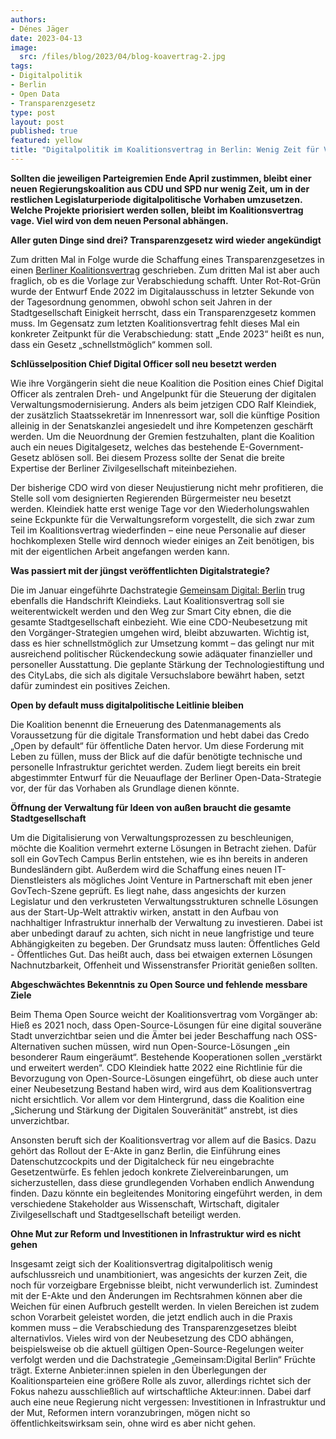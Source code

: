 ```yaml
---
authors:
- Dénes Jäger
date: 2023-04-13
image: 
  src: /files/blog/2023/04/blog-koavertrag-2.jpg
tags:
- Digitalpolitik
- Berlin
- Open Data
- Transparenzgesetz
type: post
layout: post
published: true
featured: yellow
title: "Digitalpolitik im Koalitionsvertrag in Berlin: Wenig Zeit für Veränderung"
---
```


**Sollten die jeweiligen Parteigremien Ende April zustimmen, bleibt einer neuen Regierungskoalition aus CDU und SPD nur wenig Zeit, um in der restlichen Legislaturperiode digitalpolitische Vorhaben umzusetzen. Welche Projekte priorisiert werden sollen, bleibt im Koalitionsvertrag vage. Viel wird von dem neuen Personal abhängen.**

**Aller guten Dinge sind drei? Transparenzgesetz wird wieder angekündigt**

Zum dritten Mal in Folge wurde die Schaffung eines Transparenzgesetzes in einen [Berliner Koalitionsvertrag](https://fragdenstaat.de/dokumente/237094-koalitionsvertrag_berlin/) geschrieben. Zum dritten Mal ist aber auch fraglich, ob es die Vorlage  zur Verabschiedung schafft. Unter Rot-Rot-Grün wurde der Entwurf Ende 2022 im Digitalausschuss in letzter Sekunde von der Tagesordnung genommen, obwohl schon seit Jahren in der Stadtgesellschaft Einigkeit herrscht, dass ein Transparenzgesetz kommen muss. Im Gegensatz zum letzten Koalitionsvertrag fehlt dieses Mal ein konkreter Zeitpunkt für die Verabschiedung: statt „Ende 2023“ heißt es nun, dass ein Gesetz „schnellstmöglich“ kommen soll.

**Schlüsselposition Chief Digital Officer soll neu besetzt werden**

Wie ihre Vorgängerin sieht die neue Koalition die Position eines Chief Digital Officer als zentralen Dreh- und Angelpunkt für die Steuerung der digitalen Verwaltungsmodernisierung. Anders als beim jetzigen CDO Ralf Kleindiek, der zusätzlich Staatssekretär im Innenressort war, soll die künftige Position alleinig in der Senatskanzlei angesiedelt und ihre Kompetenzen geschärft werden. Um die Neuordnung der Gremien festzuhalten, plant die Koalition auch ein neues Digitalgesetz, welches das bestehende E-Government-Gesetz ablösen soll. Bei diesem Prozess sollte der Senat die breite Expertise der Berliner Zivilgesellschaft miteinbeziehen. 

Der bisherige CDO wird von dieser Neujustierung nicht mehr profitieren, die Stelle soll vom designierten Regierenden Bürgermeister neu besetzt werden. Kleindiek hatte erst wenige Tage vor den Wiederholungswahlen seine Eckpunkte für die Verwaltungsreform vorgestellt, die sich zwar zum Teil im Koalitionsvertrag wiederfinden – eine neue Personalie auf dieser hochkomplexen Stelle wird dennoch wieder einiges an Zeit benötigen, bis mit der eigentlichen Arbeit angefangen werden kann. 

**Was passiert mit der jüngst veröffentlichten Digitalstrategie?**

Die im Januar eingeführte Dachstrategie [Gemeinsam Digital: Berlin](https://gemeinsamdigital.berlin.de/de/) trug ebenfalls die Handschrift Kleindieks. Laut Koalitionsvertrag soll sie weiterentwickelt werden und den Weg zur Smart City ebnen, die die gesamte Stadtgesellschaft einbezieht. Wie eine CDO-Neubesetzung mit den Vorgänger-Strategien umgehen wird, bleibt abzuwarten. Wichtig ist, dass es hier schnellstmöglich zur Umsetzung kommt – das gelingt nur mit ausreichend politischer Rückendeckung sowie adäquater finanzieller und personeller Ausstattung. Die geplante Stärkung der Technologiestiftung und des CityLabs, die sich als digitale Versuchslabore bewährt haben, setzt dafür zumindest ein positives Zeichen. 

**Open by default muss digitalpolitische Leitlinie bleiben**

Die Koalition benennt die Erneuerung des Datenmanagements als Voraussetzung für die digitale Transformation und hebt dabei das Credo „Open by default“ für öffentliche Daten hervor. Um diese Forderung mit Leben zu füllen, muss der Blick auf die dafür benötigte technische und personelle Infrastruktur gerichtet werden. Zudem liegt bereits ein breit abgestimmter Entwurf für die Neuauflage der Berliner Open-Data-Strategie vor, der für das Vorhaben als Grundlage dienen könnte. 

**Öffnung der Verwaltung für Ideen von außen braucht die gesamte Stadtgesellschaft**

Um die Digitalisierung von Verwaltungsprozessen zu beschleunigen, möchte die Koalition vermehrt externe Lösungen in Betracht ziehen. Dafür soll ein GovTech Campus Berlin entstehen, wie es ihn bereits in anderen Bundesländern gibt. Außerdem wird die Schaffung eines neuen IT-Dienstleisters als mögliches Joint Venture in Partnerschaft mit eben jener GovTech-Szene geprüft. Es liegt nahe, dass angesichts der kurzen Legislatur und den verkrusteten Verwaltungsstrukturen schnelle Lösungen aus der Start-Up-Welt attraktiv wirken, anstatt in den Aufbau von nachhaltiger Infrastruktur innerhalb der Verwaltung zu investieren. Dabei ist aber unbedingt darauf zu achten, sich nicht in neue langfristige und teure Abhängigkeiten zu begeben. Der Grundsatz muss lauten: Öffentliches Geld - Öffentliches Gut. Das heißt auch, dass bei etwaigen externen Lösungen Nachnutzbarkeit, Offenheit und Wissenstransfer Priorität genießen sollten. 

**Abgeschwächtes Bekenntnis zu Open Source und fehlende messbare Ziele**

Beim Thema Open Source weicht der Koalitionsvertrag vom Vorgänger ab: Hieß es 2021 noch, dass Open-Source-Lösungen für eine digital souveräne Stadt unverzichtbar seien und die Ämter bei jeder Beschaffung nach OSS-Alternativen suchen müssen, wird nun Open-Source-Lösungen „ein besonderer Raum eingeräumt“. Bestehende Kooperationen sollen „verstärkt und erweitert werden“. CDO Kleindiek hatte 2022 eine Richtlinie für die Bevorzugung von Open-Source-Lösungen eingeführt, ob diese auch unter einer Neubesetzung Bestand haben wird, wird aus dem Koalitionsvertrag nicht ersichtlich. Vor allem vor dem Hintergrund, dass die Koalition eine „Sicherung und Stärkung der Digitalen Souveränität“ anstrebt, ist dies unverzichtbar. 

Ansonsten beruft sich der Koalitionsvertrag vor allem auf die Basics. Dazu gehört das Rollout der E-Akte in ganz Berlin, die Einführung eines Datenschutzcockpits und der Digitalcheck für neu eingebrachte Gesetzentwürfe. Es fehlen jedoch konkrete Zielvereinbarungen, um sicherzustellen, dass diese grundlegenden Vorhaben endlich Anwendung finden. Dazu könnte ein begleitendes Monitoring eingeführt werden, in dem verschiedene Stakeholder aus Wissenschaft, Wirtschaft, digitaler Zivilgesellschaft und Stadtgesellschaft beteiligt werden.

**Ohne Mut zur Reform und Investitionen in Infrastruktur wird es nicht gehen**

Insgesamt zeigt sich der Koalitionsvertrag digitalpolitisch wenig aufschlussreich und  unambitioniert, was angesichts der kurzen Zeit, die noch für vorzeigbare Ergebnisse bleibt, nicht verwunderlich ist. Zumindest mit der E-Akte und den Änderungen im Rechtsrahmen können aber die Weichen für einen Aufbruch gestellt werden. In vielen Bereichen ist zudem schon Vorarbeit geleistet worden, die jetzt endlich auch in die Praxis kommen muss – die Verabschiedung des Transparenzgesetzes bleibt alternativlos. Vieles wird von der Neubesetzung des CDO abhängen, beispielsweise ob die aktuell gültigen Open-Source-Regelungen weiter verfolgt werden und die Dachstrategie „Gemeinsam:Digital Berlin“ Früchte trägt. Externe Anbieter:innen spielen in den Überlegungen der Koalitionsparteien eine größere Rolle als zuvor, allerdings richtet sich der Fokus nahezu ausschließlich auf wirtschaftliche Akteur:innen. Dabei darf auch eine neue Regierung nicht vergessen: Investitionen in Infrastruktur und der Mut, Reformen intern voranzubringen, mögen nicht so öffentlichkeitswirksam sein, ohne wird es aber nicht gehen.  
